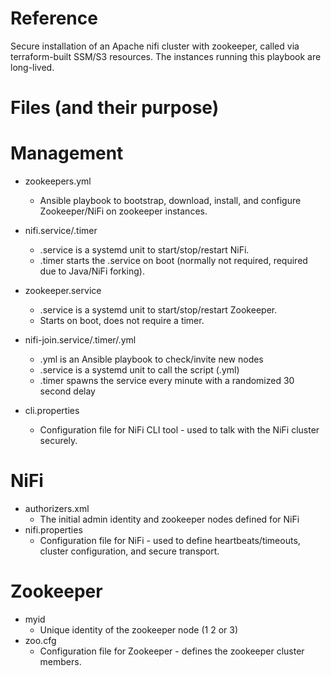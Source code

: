 # Reference
Secure installation of an Apache nifi cluster with zookeeper, called via terraform-built SSM/S3 resources. The instances running this playbook are long-lived.

# Files (and their purpose)
# Management
- zookeepers.yml
  - Ansible playbook to bootstrap, download, install, and configure Zookeeper/NiFi on zookeeper instances.

- nifi.service/.timer
  - .service is a systemd unit to start/stop/restart NiFi.
  - .timer starts the .service on boot (normally not required, required due to Java/NiFi forking).

- zookeeper.service
  - .service is a systemd unit to start/stop/restart Zookeeper.
  - Starts on boot, does not require a timer.

- nifi-join.service/.timer/.yml
  - .yml is an Ansible playbook to check/invite new nodes
  - .service is a systemd unit to call the script (.yml)
  - .timer spawns the service every minute with a randomized 30 second delay

- cli.properties
  - Configuration file for NiFi CLI tool - used to talk with the NiFi cluster securely.

# NiFi
- authorizers.xml
  - The initial admin identity and zookeeper nodes defined for NiFi
- nifi.properties
  - Configuration file for NiFi - used to define heartbeats/timeouts, cluster configuration, and secure transport.

# Zookeeper
- myid
  - Unique identity of the zookeeper node (1 2 or 3)
- zoo.cfg
  - Configuration file for Zookeeper - defines the zookeeper cluster members.
